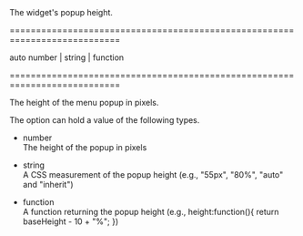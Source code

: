 <!--**
/*-------------------------------------------
    Auto-generated file. Do not modify.
-------------------------------------------

**-->
<!--d-->The widget's popup height.<!--/d-->
===========================================================================
<!--default-->auto<!--/default-->
<!--type-->number | string | function<!--/type-->
===========================================================================

<!--shortDescription-->
The height of the menu popup in pixels.
<!--/shortDescription-->

<!--fullDescription-->
The option can hold a value of the following types.

- number  
The height of the popup in pixels

- string  
A CSS measurement of the popup height (e.g., "55px", "80%", "auto" and "inherit")

- function  
A function returning the popup height (e.g., height:function(){ return baseHeight - 10 + "%"; })


<!--/fullDescription-->